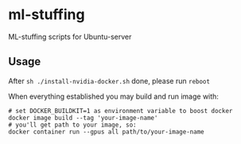 # ml-stuffing
ML-stuffing scripts for Ubuntu-server

## Usage
After `sh ./install-nvidia-docker.sh` done, please run `reboot`

When everything established you may build and run image with:
```
# set DOCKER_BUILDKIT=1 as environment variable to boost docker
docker image build --tag 'your-image-name'
# you'll get path to your image, so:
docker container run --gpus all path/to/your-image-name
```
